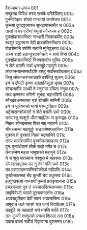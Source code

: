 वैशम्पायन उवाच	001  
तच्छ्रुत्वा विविधं तस्य राजर्षेः परिदेवितम्	001a  
पुनर्नवीकृतः शोको गान्धार्या जनमेजय	001c  
कुन्त्या द्रुपदपुत्र्याश्च सुभद्रायास्तथैव च	002a  
तासां च वरनारीणां वधूनां कौरवस्य ह	002c  
पुत्रशोकसमाविष्टा गान्धारी त्विदमब्रवीत्	003a  
श्वशुरं बद्धनयना देवी प्राञ्जलिरुत्थिता	003c  
षोडशेमानि वर्षाणि गतानि मुनिपुङ्गव	004a  
अस्य राज्ञो हतान्पुत्राञ्शोचतो न शमो विभो	004c  
पुत्रशोकसमाविष्टो निःश्वसन्ह्येष भूमिपः	005a  
न शेते वसतीः सर्वा धृतराष्ट्रो महामुने	005c  
लोकानन्यान्समर्थोऽसि स्रष्टुं सर्वांस्तपोबलात्	006a  
किमु लोकान्तरगतान्राज्ञो दर्शयितुं सुतान्	006c  
इयं च द्रौपदी कृष्णा हतज्ञातिसुता भृशम्	007a  
शोचत्यतीव साध्वी ते स्नुषाणां दयिता स्नुषा	007c  
तथा कृष्णस्य भगिनी सुभद्रा भद्रभाषिणी	008a  
सौभद्रवधसन्तप्ता भृशं शोचति भामिनी	008c  
इयं च भूरिश्रवसो भार्या परमदुःखिता	009a  
भर्तृव्यसनशोकार्ता न शेते वसतीः प्रभो	009c  
यस्यास्तु श्वशुरो धीमान्बाह्लीकः स कुरूद्वहः	010a  
निहतः सोमदत्तश्च पित्रा सह महारणे	010c  
श्रीमच्चास्य महाबुद्धेः सङ्ग्रामेष्वपलायिनः	011a  
पुत्रस्य ते पुत्रशतं निहतं यद्रणाजिरे	011c  
तस्य भार्याशतमिदं पुत्रशोकसमाहतम्	012a  
पुनः पुनर्वर्धयानं शोकं राज्ञो ममैव च	012c  
तेनारम्भेण महता मामुपास्ते महामुने	012e  
ये च शूरा महात्मानः श्वशुरा मे महारथाः	013a  
सोमदत्तप्रभृतयः का नु तेषां गतिः प्रभो	013c  
तव प्रसादाद्भगवन्विशोकोऽयं महीपतिः	014a  
कुर्यात्कालमहं चैव कुन्ती चेयं वधूस्तव	014c  
इत्युक्तवत्यां गान्धार्यां कुन्ती व्रतकृशानना	015a  
प्रच्छन्नजातं पुत्रं तं सस्मारादित्यसम्भवम्	015c  
तामृषिर्वरदो व्यासो दूरश्रवणदर्शनः	016a  
अपश्यद्दुःखितां देवीं मातरं सव्यसाचिनः	016c  
तामुवाच ततो व्यासो यत्ते कार्यं विवक्षितम्	017a  
तद्ब्रूहि त्वं महाप्राज्ञे यत्ते मनसि वर्तते	017c  
ततः कुन्ती श्वशुरयोः प्रणम्य शिरसा तदा	018a  
उवाच वाक्यं सव्रीडं विवृण्वाना पुरातनम्	018c  
